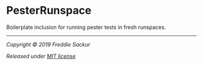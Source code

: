 ﻿# PesterRunspace

Boilerplate inclusion for running pester tests in fresh runspaces.

---

_Copyright © 2019 Freddie Sackur_

_Released under [MIT license](https://raw.githubusercontent.com/fsackur/PesterRunspace/master/LICENSE)_
